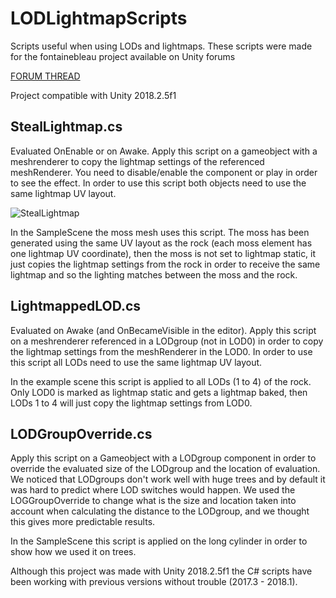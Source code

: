 # LODLightmapScripts
Scripts useful when using LODs and lightmaps. These scripts were made for the fontainebleau project available on Unity forums

[FORUM THREAD](https://forum.unity.com/threads/photogrammetry-in-unity-making-real-world-objects-into-digital-assets.521946/)


Project compatible with Unity 2018.2.5f1

## StealLightmap.cs
Evaluated OnEnable or on Awake. 
Apply this script on a gameobject with a meshrenderer to copy the lightmap settings of the referenced meshRenderer.
You need to disable/enable the component or play in order to see the effect.
In order to use this script both objects need to use the same lightmap UV layout.

![StealLightmap](https://github.com/laurenth-unity/LODLightmapScripts/blob/master/Images/StealLightmap.gif)

In the SampleScene the moss mesh uses this script. The moss has been generated using the same UV layout as the rock (each moss element has one lightmap UV coordinate), then the moss is not set to lightmap static, it just copies the lightmap settings from the rock in order to receive the same lightmap and so the lighting matches between the moss and the rock.

## LightmappedLOD.cs
Evaluated on Awake (and OnBecameVisible in the editor).
Apply this script on a meshrenderer referenced in a LODgroup (not in LOD0) in order to copy the lightmap settings from the meshRenderer in the LOD0.
In order to use this script all LODs need to use the same lightmap UV layout.

In the example scene this script is applied to all LODs (1 to 4) of the rock. Only LOD0 is marked as lightmap static and gets a lightmap baked, then LODs 1 to 4 will just copy the lightmap settings from LOD0.

## LODGroupOverride.cs
Apply this script on a Gameobject with a LODgroup component in order to override the evaluated size of the LODgroup and the location of evaluation.
We noticed that LODgroups don't work well with huge trees and by default it was hard to predict where LOD switches would happen.
We used the LOGGroupOverride to change what is the size and location taken into account when calculating the distance to the LODgroup, and we thought this gives more predictable results.

In the SampleScene this script is applied on the long cylinder in order to show how we used it on trees.

Although this project was made with Unity 2018.2.5f1 the C# scripts have been working with previous versions without trouble (2017.3 - 2018.1).
